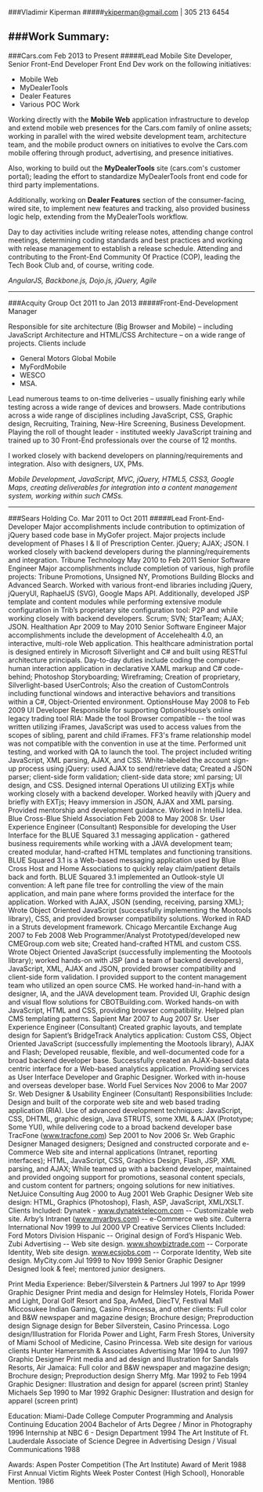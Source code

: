 ###Vladimir Kiperman
#####vkiperman@gmail.com | 305 213 6454

###Work Summary:
---
###Cars.com	Feb 2013 to Present
#####Lead Mobile Site Developer, Senior Front-End Developer
Front End Dev work on the following initiatives: 
*	Mobile Web
*	MyDealerTools
*	Dealer Features
*	Various POC Work

Working directly with the **Mobile Web** application infrastructure to develop and extend mobile web presences for the Cars.com family of online assets; working in parallel with the wired website development team, architecture team, and the mobile product owners on initiatives to evolve the Cars.com mobile offering through product, advertising, and presence initiatives.

Also, working to build out the **MyDealerTools** site (cars.com's customer portal); leading the effort to standardize MyDealerTools front end code for third party implementations.

Additionally, working on **Dealer Features** section of the consumer-facing, wired site, to implement new features and tracking, also provided business logic help, extending from the MyDealerTools workflow. 

Day to day activities include writing release notes, attending change control meetings, determining coding standards and best practices and working with release management to establish a release schedule. Attending and contributing to the Front-End Community Of Practice (COP), leading the Tech Book Club and, of course, writing code.

_AngularJS, Backbone.js, Dojo.js, jQuery, Agile_

---
###Acquity Group	Oct 2011 to Jan 2013
#####Front-End-Development Manager

Responsible for site architecture (Big Browser and Mobile) – including JavaScript Architecture and HTML/CSS Architecture – on a wide range of projects.  Clients include 
* General Motors Global Mobile
* MyFordMobile
* WESCO
* MSA.

Lead numerous teams to on-time deliveries – usually finishing early while testing across a wide range of devices and browsers. Made contributions across a wide range of disciplines including JavaScript, CSS, Graphic design, Recruiting, Training, New-Hire Screening, Business Development. Playing the roll of thought leader - instituted weekly JavaScript training and trained up to 30 Front-End professionals over the course of 12 months.  

I worked closely with backend developers on planning/requirements and integration. Also with designers, UX, PMs.

_Mobile Development, JavaScript, MVC, jQuery, HTML5, CSS3, Google Maps, creating deliverables for integration into a content management system, working within such CMSs._

---
###Sears Holding Co.	Mar 2011 to Oct 2011
#####Lead Front-End-Developer
Major accomplishments include contribution to optimization of jQuery based code base in MyGofer project.  Major projects include development of Phases I & II of Prescription Center.  jQuery; AJAX; JSON. 
I worked closely with backend developers during the planning/requirements and integration.
Tribune Technology	May 2010 to Feb 2011
Senior Software Engineer
Major accomplishments include completion of various, high profile projects: Tribune Promotions, Unsigned NY, Promotions Building Blocks and Advanced Search.  Worked with various front-end libraries including jQuery, jQueryUI, RaphaelJS (SVG), Google Maps API.  Additionally, developed JSP template and content modules while performing extensive module configuration in Trib’s proprietary site configuration tool: P2P and while working closely with backend developers.  Scrum; SVN; StarTeam; AJAX; JSON.
Healthation	Apr 2009 to May 2010
Senior Software Engineer
Major accomplishments include the development of Accelehealth 4.0, an interactive, multi-role Web application. This healthcare administration portal is designed entirely in Microsoft Silverlight and C# and built using RESTful architecture principals. 
Day-to-day duties include coding the computer-human interaction application in declarative XAML markup and C# code-behind; Photoshop Storyboarding; Wireframing; Creation of proprietary, Silverlight-based UserControls; Also the creation of CustomControls including functional windows and interactive behaviors and transitions within a C#, Object-Oriented environment.
OptionsHouse	May 2008 to Feb 2009
UI Developer
Responsible for supporting OptionsHouse’s online legacy trading tool RIA: Made the tool Browser compatible -- the tool was written utilizing iFrames, JavaScript was used to access values from the scopes of sibling, parent and child iFrames.  FF3's frame relationship model was not compatible with the convention in use at the time.  Performed unit testing, and worked with QA to launch the tool. The project included writing JavaScript, XML parsing, AJAX, and CSS.
White-labeled the account sign-up process using jQuery: used AJAX to send/retrieve data; Created a JSON parser; client-side form validation; client-side data store; xml parsing; UI design, and CSS.
Designed internal Operations UI utilizing EXTjs while working closely with a backend developer.
Worked heavily with jQuery and briefly with EXTjs; Heavy immersion in JSON, AJAX and XML parsing. Provided mentorship and development guidance.  Worked in IntelliJ Idea.
Blue Cross-Blue Shield Association	Feb 2008 to May 2008
Sr. User Experience Engineer (Consultant)
Responsible for developing the User Interface for the BLUE Squared 3.1 messaging application - gathered business requirements while working with a JAVA development team; created modular, hand-crafted HTML templates and functioning transitions.  
BLUE Squared 3.1 is a Web-based messaging application used by Blue Cross Host and Home Associations to quickly relay claim/patient details back and forth. BLUE Squared 3.1 implemented an Outlook-style UI convention: A left pane file tree for controlling the view of the main application, and main pane where forms provided the interface for the application.
Worked with AJAX, JSON (sending, receiving, parsing XML); Wrote Object Oriented JavaScript (successfully implementing the Mootools library), CSS, and provided browser compatibility solutions.  Worked in RAD in a Struts development framework.
Chicago Mercantile Exchange	Aug 2007 to Feb 2008
Web Programmer/Analyst
Prototyped/developed new CMEGroup.com web site; Created hand-crafted HTML and custom CSS. Wrote Object Oriented JavaScript (successfully implementing the Mootools library); worked hands-on with JSP (and a team of backend developers), JavaScript, XML, AJAX and JSON, provided browser compatibility and client-side form validation.
I provided support to the content management team who utilized an open source CMS.  He worked hand-in-hand with a designer, IA, and the JAVA development team. 
Provided UI, Graphic design and visual flow solutions for CBOTBuilding.com. Worked hands-on with JavaScript, HTML and CSS, providing browser compatibility.  Helped plan CMS templating patterns.
Sapient	Mar 2007 to Aug 2007
Sr. User Experience Engineer (Consultant)
Created graphic layouts, and template design for Sapient’s BridgeTrack Analytics application: Custom CSS, Object Oriented JavaScript (successfully implementing the Mootools library), AJAX and Flash; Developed reusable, flexible, and well-documented code for a broad backend developer base.
Successfully created an AJAX-based data centric interface for a Web-based analytics application.  Providing services as User Interface Developer and Graphic Designer.  Worked with in-house and overseas developer base.
World Fuel Services	Nov 2006 to Mar 2007
Sr. Web Designer & Usability Engineer (Consultant)
Responsibilities Include: Design and built of the corporate web site and web based trading application (RIA).  Use of advanced development techniques: JavaScript, CSS, DHTML, graphic design, Java STRUTS, some XML & AJAX (Prototype; Some YUI), while delivering code to a broad backend developer base
TracFone (www.tracfone.com)	Sep 2001 to Nov 2006
Sr. Web Graphic Designer
Managed designers; Designed and constructed corporate and e-Commerce Web site and internal applications (Intranet, reporting interfaces); HTML, JavaScript, CSS, Graphics Design, Flash, JSP, XML parsing, and AJAX; While teamed up with a backend developer, maintained and provided ongoing support for promotions, seasonal content specials, and custom content for partners; ongoing solutions for new initiatives.
NetJuice Consulting	Aug 2000 to Aug 2001
Web Graphic Designer
Web site design: HTML, Graphics (Photoshop), Flash, ASP, JavaScript, XML/XSLT.
Clients Included:
Dynatek - www.dynatektelecom.com -- Customizable web site.
Arby’s Intranet (www.myarbys.com) -- e-Commerce web site. 
Culterra International	Nov 1999 to Jul 2000
VP Creative Services
Clients Included:
Ford Motors Division Hispanic -- Original design of Ford’s Hispanic Web.
Zubi Advertising -- Web site design.
www.showbiztrade.com -- Corporate Identity, Web site design.
www.ecsjobs.com -- Corporate Identity, Web site design.
MyCity.com	Jul 1999 to Nov 1999
Senior Graphic Designer	
Designed look & feel; mentored junior designers.


Print Media Experience:
Beber/Silverstein & Partners	Jul 1997 to Apr 1999
Graphic Designer 
Print media and design for Helmsley Hotels, Florida Power and Light, Doral Golf Resort and Spa, AvMed, DiecTV, Festival Mall Miccosukee Indian Gaming, Casino Princessa, and other clients: Full color and B&W newspaper and magazine design; Brochure design; Preproduction design
Signage design for Beber Silverstein, Casino Princessa.
Logo design/Illustration for Florida Power and Light, Farm Fresh Stores, University of Miami School of Medicine, Casino Princessa.
Web site design for various clients
Hunter Hamersmith & Associates Advertising	Mar 1994 to Jun 1997
Graphic Designer
Print media and ad design and Illustration for Sandals Resorts, Air Jamaica: Full color and B&W newspaper and magazine design; Brochure design; Preproduction design
Sherry Mfg.	Mar 1992 to Feb 1994
Graphic Designer: Illustration and design for apparel (screen print)
Stanley Michaels	Sep 1990 to Mar 1992
Graphic Designer: Illustration and design for apparel (screen print)


Education:
Miami-Dade College
Computer Programming and Analysis Continuing Education	2004
Bachelor of Arts Degree / Minor in Photography	1996
Internship at NBC 6 - Design Department	1994
The Art Institute of Ft. Lauderdale
Associate of Science Degree in Advertising Design / Visual Communications	1988


Awards:
Aspen Poster Competition (The Art Institute) Award of Merit	1988
First Annual Victim Rights Week Poster Contest (High School), Honorable Mention.	1986
